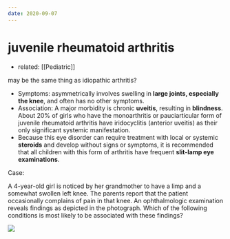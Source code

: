 ```yaml
---
date: 2020-09-07
---
```


# juvenile rheumatoid arthritis

- related: [[Pediatric]]

may be the same thing as idiopathic arthritis?

- Symptoms: asymmetrically involves swelling in **large joints, especially the knee**, and often has no other symptoms.
- Association: A major morbidity is chronic **uveitis**, resulting in **blindness**. About 20% of girls who have the monoarthritis or pauciarticular form of juvenile rheumatoid arthritis have iridocyclitis (anterior uveitis) as their only significant systemic manifestation.
- Because this eye disorder can require treatment with local or systemic **steroids** and develop without signs or symptoms, it is recommended that all children with this form of arthritis have frequent **slit-lamp eye examinations**.

Case:

A 4-year-old girl is noticed by her grandmother to have a limp and a somewhat swollen left knee. The parents report that the patient occasionally complains of pain in that knee. An ophthalmologic examination reveals findings as depicted in the photograph. Which of the following conditions is most likely to be associated with these findings?

![](https://i.imgur.com/tmb0wVY.png)
